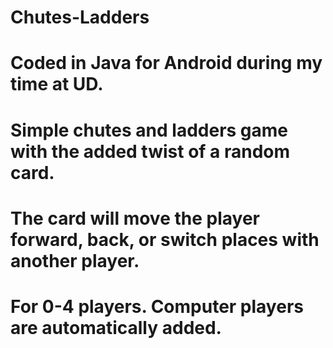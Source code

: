 # Chutes-Ladders
# Coded in Java for Android during my time at UD.
# Simple chutes and ladders game with the added twist of a random card.
# The card will move the player forward, back, or switch places with another player.
# For 0-4 players. Computer players are automatically added.
